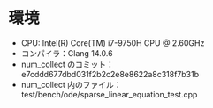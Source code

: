 # 環境

- CPU: Intel(R) Core(TM) i7-9750H CPU @ 2.60GHz
- コンパイラ：Clang 14.0.6
- num_collect のコミット：e7cddd677dbd031f2b2c2e8e8622a8c318f7b31b
- num_collect 内のファイル：test/bench/ode/sparse_linear_equation_test.cpp
